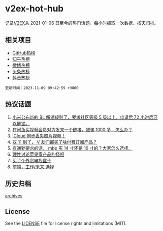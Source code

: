 # v2ex-hot-hub

 记录[V2EX](https://www.v2ex.com/)从 2021-01-06 日至今的热门话题。每小时抓取一次数据，按天[归档](archives)。
 
 ## 相关项目

- [GitHub热榜](https://github.com/snaildev/github-hot-hub)
- [知乎热榜](https://github.com/snaildev/zhihu-hot-hub)
- [微博热榜](https://github.com/snaildev/weibo-hot-hub)
- [头条热榜](https://github.com/snaildev/toutiao-hot-hub)
- [抖音热榜](https://github.com/snaildev/douyin-hot-hub)


 `更新时间：2023-11-09 09:42:59 +0800`

## 热议话题

1. [小米公布新的 BL 解锁规则了，要求社区等级 5 级以上，申请后 72 小时后可以解锁。](https://www.v2ex.com/t/989944)
1. [在闲鱼买视频会员对方发来一个链接，被骗 1000 多，怎么办？](https://www.v2ex.com/t/989888)
1. [iCloud 同步丢失照片视频！](https://www.v2ex.com/t/989794)
1. [双 11 到了， V 友们都买了啥付费订阅产品？](https://www.v2ex.com/t/989828)
1. [有通勤要求的话， mbp 买 14 寸还是 16 寸的？大家怎么选择。](https://www.v2ex.com/t/989848)
1. [理性讨论苹果家产品的怪相](https://www.v2ex.com/t/989906)
1. [买了个外贸电视盒子](https://www.v2ex.com/t/989810)
1. [前端，工作/未来 选择](https://www.v2ex.com/t/989834)

## 历史归档

[archives](archives)

## License

See the [LICENSE](LICENSE) file for license rights and limitations (MIT).
